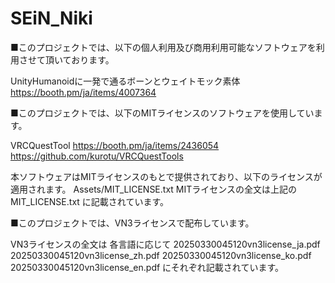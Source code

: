 # SEiN_Niki

■このプロジェクトでは、以下の個人利用及び商用利用可能なソフトウェアを利用させて頂いております。

UnityHumanoidに一発で通るボーンとウェイトモック素体
https://booth.pm/ja/items/4007364

■このプロジェクトでは、以下のMITライセンスのソフトウェアを使用しています。

VRCQuestTool
https://booth.pm/ja/items/2436054
https://github.com/kurotu/VRCQuestTools

本ソフトウェアはMITライセンスのもとで提供されており、以下のライセンスが適用されます。
Assets/MIT_LICENSE.txt
MITライセンスの全文は上記の MIT_LICENSE.txt に記載されています。

■このプロジェクトでは、VN3ライセンスで配布しています。

VN3ライセンスの全文は
各言語に応じて
20250330045120vn3license_ja.pdf
20250330045120vn3license_zh.pdf
20250330045120vn3license_ko.pdf
20250330045120vn3license_en.pdf
にそれぞれ記載されています。
